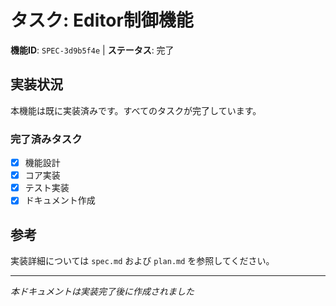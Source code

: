 # タスク: Editor制御機能

**機能ID**: `SPEC-3d9b5f4e` | **ステータス**: 完了

## 実装状況

本機能は既に実装済みです。すべてのタスクが完了しています。

### 完了済みタスク

- [x] 機能設計
- [x] コア実装
- [x] テスト実装  
- [x] ドキュメント作成

## 参考

実装詳細については `spec.md` および `plan.md` を参照してください。

---
*本ドキュメントは実装完了後に作成されました*

